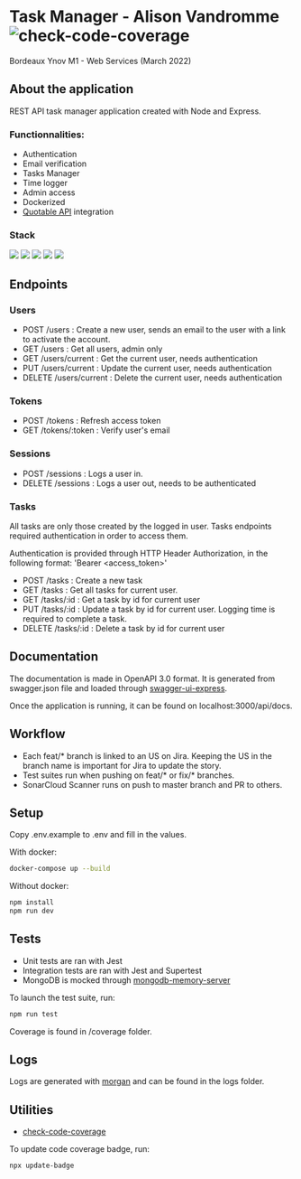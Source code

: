 # Task Manager - Alison Vandromme ![check-code-coverage](https://img.shields.io/badge/code--coverage-100%25-brightgreen)

Bordeaux Ynov M1 - Web Services (March 2022)

## About the application

REST API task manager application created with Node and Express.

### Functionnalities: 

- Authentication
- Email verification
- Tasks Manager
- Time logger
- Admin access
- Dockerized
- [Quotable API](https://github.com/lukePeavey/quotable) integration 

### Stack

<img src="https://img.shields.io/badge/JavaScript-F7DF1E?style=for-the-badge&logo=javascript&logoColor=black" /> <img src="https://img.shields.io/badge/Node.js-339933?style=for-the-badge&logo=nodedotjs&logoColor=white" /> <img src="https://img.shields.io/badge/Express.js-000000?style=for-the-badge&logo=express&logoColor=white"/> <img src="https://img.shields.io/badge/MongoDB-4EA94B?style=for-the-badge&logo=mongodb&logoColor=white" /> <img src="https://img.shields.io/badge/Jest-C21325?style=for-the-badge&logo=jest&logoColor=white" />

## Endpoints

### Users

- POST /users : Create a new user, sends an email to the user with a link to activate the account.
- GET /users : Get all users, admin only
- GET /users/current : Get the current user, needs authentication
- PUT /users/current : Update the current user, needs authentication
- DELETE /users/current : Delete the current user, needs authentication

### Tokens

- POST /tokens : Refresh access token
- GET /tokens/:token : Verify user's email

### Sessions

- POST /sessions : Logs a user in.
- DELETE /sessions : Logs a user out, needs to be authenticated

### Tasks

All tasks are only those created by the logged in user.
Tasks endpoints required authentication in order to access them.

Authentication is provided through HTTP Header Authorization, in the following format: 
'Bearer <access_token>'

- POST /tasks : Create a new task
- GET /tasks : Get all tasks for current user.
- GET /tasks/:id : Get a task by id for current user
- PUT /tasks/:id : Update a task by id for current user. Logging time is required to complete a task. 
- DELETE /tasks/:id : Delete a task by id for current user

## Documentation

The documentation is made in OpenAPI 3.0 format.
It is generated from swagger.json file and loaded through [swagger-ui-express](https://github.com/scottie1984/swagger-ui-express).

Once the application is running, it can be found on localhost:3000/api/docs.

## Workflow

- Each feat/* branch is linked to an US on Jira. Keeping the US in the branch name is important for Jira to update the story. 
- Test suites run when pushing on feat/* or fix/* branches.
- SonarCloud Scanner runs on push to master branch and PR to others. 

## Setup

Copy .env.example to .env and fill in the values.

With docker: 

```sh
docker-compose up --build
```

Without docker:

```sh
npm install
npm run dev
```

## Tests

- Unit tests are ran with Jest
- Integration tests are ran with Jest and Supertest
- MongoDB is mocked through [mongodb-memory-server](https://github.com/nodkz/mongodb-memory-server)

To launch the test suite, run: 

``` sh
npm run test
```

Coverage is found in /coverage folder. 

## Logs

Logs are generated with [morgan](https://github.com/expressjs/morgan) and can be found in the logs folder.

## Utilities

- [check-code-coverage](https://github.com/bahmutov/check-code-coverage)

To update code coverage badge, run: 

```sh
npx update-badge
```

